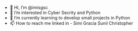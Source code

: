 - 👋 Hi, I’m @imisgsc
- 👀 I’m interested in Cyber Secrity and Python
- 🌱 I’m currently learning to develop small projects in Python
- 📫 How to reach me linked in -  Simi Gracia Sunil Christopher

<!---
imisgsc/imisgsc is a ✨ special ✨ repository because its `README.md` (this file) appears on your GitHub profile.
You can click the Preview link to take a look at your changes.
--->
